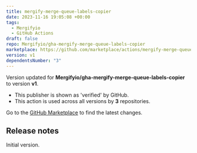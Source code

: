 ```yaml
---
title: mergify-merge-queue-labels-copier
date: 2023-11-16 19:05:08 +00:00
tags:
  - Mergifyio
  - GitHub Actions
draft: false
repo: Mergifyio/gha-mergify-merge-queue-labels-copier
marketplace: https://github.com/marketplace/actions/mergify-merge-queue-labels-copier
version: v1
dependentsNumber: "3"
---
```



Version updated for **Mergifyio/gha-mergify-merge-queue-labels-copier** to version **v1**.
- This publisher is shown as 'verified' by GitHub.
- This action is used across all versions by **3** repositories.

Go to the [GitHub Marketplace](https://github.com/marketplace/actions/mergify-merge-queue-labels-copier) to find the latest changes.

## Release notes

Initial version.
